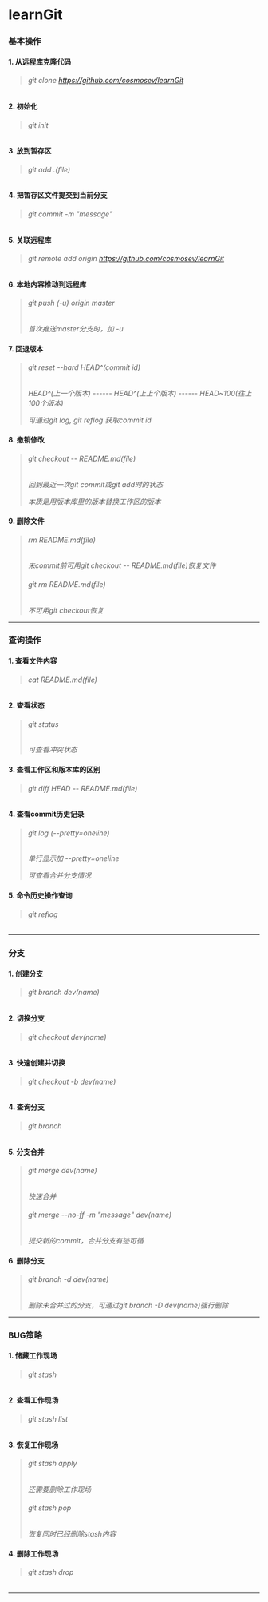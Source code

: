 # learnGit


### 基本操作

#### 1. 从远程库克隆代码
> ###### git clone https://github.com/cosmosev/learnGit

#### 2. 初始化
> ###### git init

#### 3. 放到暂存区
> ###### git add .(file)

#### 4. 把暂存区文件提交到当前分支
> ###### git commit -m "message"

#### 5. 关联远程库
> ###### git remote add origin https://github.com/cosmosev/learnGit

#### 6. 本地内容推动到远程库
> ###### git push (-u) origin master
> *首次推送master分支时，加  -u*

#### 7. 回退版本
> ###### git reset --hard HEAD^(commit id)
> *HEAD^(上一个版本) ------  HEAD^(上上个版本)  ------  HEAD~100(往上100个版本)*
>
> *可通过git log, git reflog 获取commit id*

#### 8. 撤销修改
> ###### git checkout -- README.md(file)
> *回到最近一次git commit或git add时的状态*
>
> *本质是用版本库里的版本替换工作区的版本*

#### 9. 删除文件
> ###### rm README.md(file)
> *未commit前可用git checkout -- README.md(file)恢复文件*
> ###### git rm README.md(file)
> *不可用git checkout恢复*

---------------------------------------------

### 查询操作
#### 1. 查看文件内容
> ###### cat README.md(file)

#### 2. 查看状态
> ###### git status
> *可查看冲突状态*

#### 3. 查看工作区和版本库的区别
> ###### git diff HEAD -- README.md(file)

#### 4. 查看commit历史记录
> ###### git log (--pretty=oneline)
> *单行显示加  --pretty=oneline*
>
> *可查看合并分支情况*

#### 5. 命令历史操作查询
> ###### git reflog

----------------------------------------------

### 分支

#### 1. 创建分支
> ###### git branch dev(name)

#### 2. 切换分支
> ###### git checkout dev(name)

#### 3. 快速创建并切换
> ###### git checkout -b dev(name)

#### 4. 查询分支
> ###### git branch

#### 5. 分支合并
> ###### git merge dev(name)
> *快速合并*
> ###### git merge --no-ff -m "message" dev(name)
> *提交新的commit，合并分支有迹可循*

#### 6. 删除分支
> ###### git branch -d dev(name)
> *删除未合并过的分支，可通过git branch -D dev(name)强行删除*

-----------------------------------------------

### BUG策略

#### 1. 储藏工作现场
> ###### git stash

#### 2. 查看工作现场
> ###### git stash list

#### 3. 恢复工作现场
> ###### git stash apply
> *还需要删除工作现场*
> ###### git stash pop
> *恢复同时已经删除stash内容*

#### 4. 删除工作现场
> ###### git stash drop

-----------------------------------------------










